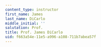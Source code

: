 ```yaml
---
content_type: instructor
first_name: James
last_name: DiCarlo
middle_initial: ''
salutation: Prof.
title: Prof. James DiCarlo
uid: f663a54e-11e5-a996-a108-711b7abea57f
---
```

